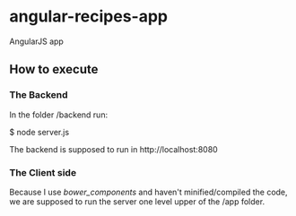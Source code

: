 # angular-recipes-app
AngularJS app

## How to execute

### The Backend

In the folder /backend run:

$ node server.js

The backend is supposed to run in http://localhost:8080

### The Client side

Because I use *bower_components* and haven't minified/compiled the code, we are supposed to run the server one level upper of the /app folder.
